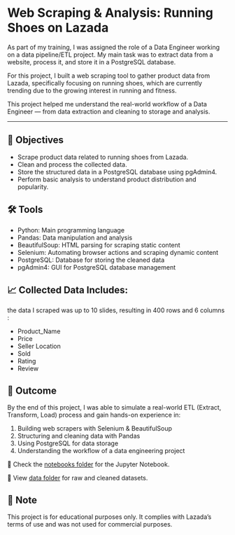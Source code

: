 # Web Scraping & Analysis: Running Shoes on Lazada
As part of my training, I was assigned the role of a Data Engineer working on a data pipeline/ETL project. My main task was to extract data from a website, process it, and store it in a PostgreSQL database.

For this project, I built a web scraping tool to gather product data from Lazada, specifically focusing on running shoes, which are currently trending due to the growing interest in running and fitness.

This project helped me understand the real-world workflow of a Data Engineer — from data extraction and cleaning to storage and analysis.

---

## 🎯 Objectives
- Scrape product data related to running shoes from Lazada.
- Clean and process the collected data.
- Store the structured data in a PostgreSQL database using pgAdmin4.
- Perform basic analysis to understand product distribution and popularity.
  
## 🛠️ Tools
- Python: Main programming language
- Pandas: Data manipulation and analysis
- BeautifulSoup: HTML parsing for scraping static content
- Selenium: Automating browser actions and scraping dynamic content
- PostgreSQL: Database for storing the cleaned data
- pgAdmin4: GUI for PostgreSQL database management

## 📈 Collected Data Includes:
the data I scraped was up to 10 slides, resulting in 400 rows and 6 columns :
- Product_Name
- Price
- Seller Location
- Sold
- Rating
- Review

## 🚀 Outcome
By the end of this project, I was able to simulate a real-world ETL (Extract, Transform, Load) process and gain hands-on experience in:
1. Building web scrapers with Selenium & BeautifulSoup
2. Structuring and cleaning data with Pandas
3. Using PostgreSQL for data storage
4. Understanding the workflow of a data engineering project

📁 Check the [notebooks folder](notebooks/) for the Jupyter Notebook.

📂 View [data folder](data/) for raw and cleaned datasets.

## 📌 Note
This project is for educational purposes only. It complies with Lazada’s terms of use and was not used for commercial purposes.
